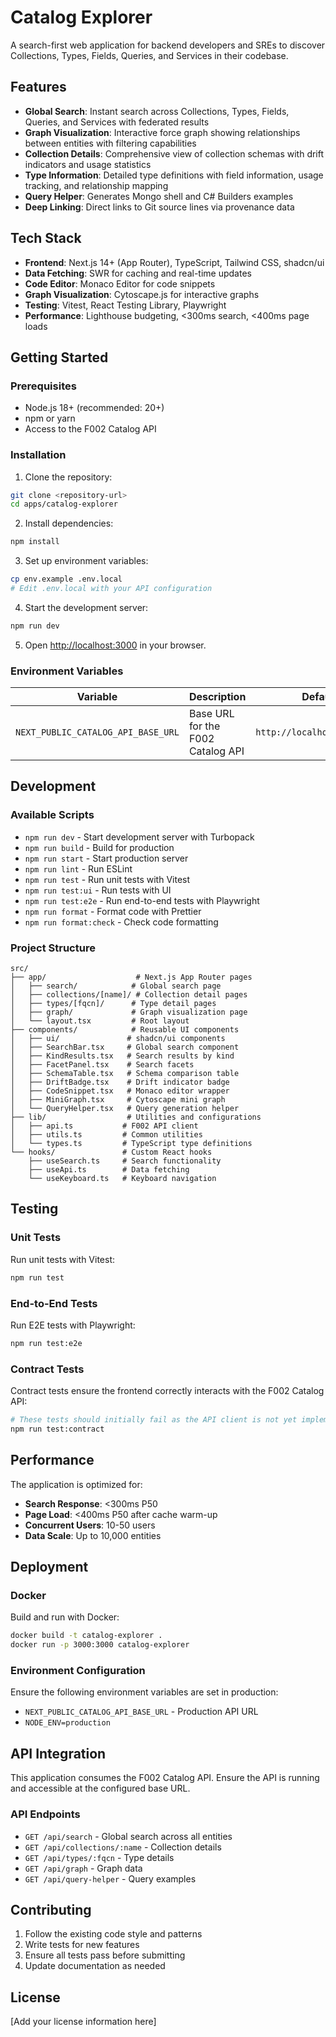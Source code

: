 # Catalog Explorer

A search-first web application for backend developers and SREs to discover Collections, Types, Fields, Queries, and Services in their codebase.

## Features

- **Global Search**: Instant search across Collections, Types, Fields, Queries, and Services with federated results
- **Graph Visualization**: Interactive force graph showing relationships between entities with filtering capabilities
- **Collection Details**: Comprehensive view of collection schemas with drift indicators and usage statistics
- **Type Information**: Detailed type definitions with field information, usage tracking, and relationship mapping
- **Query Helper**: Generates Mongo shell and C# Builders<T> examples
- **Deep Linking**: Direct links to Git source lines via provenance data

## Tech Stack

- **Frontend**: Next.js 14+ (App Router), TypeScript, Tailwind CSS, shadcn/ui
- **Data Fetching**: SWR for caching and real-time updates
- **Code Editor**: Monaco Editor for code snippets
- **Graph Visualization**: Cytoscape.js for interactive graphs
- **Testing**: Vitest, React Testing Library, Playwright
- **Performance**: Lighthouse budgeting, <300ms search, <400ms page loads

## Getting Started

### Prerequisites

- Node.js 18+ (recommended: 20+)
- npm or yarn
- Access to the F002 Catalog API

### Installation

1. Clone the repository:
```bash
git clone <repository-url>
cd apps/catalog-explorer
```

2. Install dependencies:
```bash
npm install
```

3. Set up environment variables:
```bash
cp env.example .env.local
# Edit .env.local with your API configuration
```

4. Start the development server:
```bash
npm run dev
```

5. Open [http://localhost:3000](http://localhost:3000) in your browser.

### Environment Variables

| Variable | Description | Default |
|----------|-------------|---------|
| `NEXT_PUBLIC_CATALOG_API_BASE_URL` | Base URL for the F002 Catalog API | `http://localhost:5000/api` |

## Development

### Available Scripts

- `npm run dev` - Start development server with Turbopack
- `npm run build` - Build for production
- `npm run start` - Start production server
- `npm run lint` - Run ESLint
- `npm run test` - Run unit tests with Vitest
- `npm run test:ui` - Run tests with UI
- `npm run test:e2e` - Run end-to-end tests with Playwright
- `npm run format` - Format code with Prettier
- `npm run format:check` - Check code formatting

### Project Structure

```
src/
├── app/                    # Next.js App Router pages
│   ├── search/            # Global search page
│   ├── collections/[name]/ # Collection detail pages
│   ├── types/[fqcn]/      # Type detail pages
│   ├── graph/             # Graph visualization page
│   └── layout.tsx         # Root layout
├── components/            # Reusable UI components
│   ├── ui/               # shadcn/ui components
│   ├── SearchBar.tsx     # Global search component
│   ├── KindResults.tsx   # Search results by kind
│   ├── FacetPanel.tsx    # Search facets
│   ├── SchemaTable.tsx   # Schema comparison table
│   ├── DriftBadge.tsx    # Drift indicator badge
│   ├── CodeSnippet.tsx   # Monaco editor wrapper
│   ├── MiniGraph.tsx     # Cytoscape mini graph
│   └── QueryHelper.tsx   # Query generation helper
├── lib/                  # Utilities and configurations
│   ├── api.ts           # F002 API client
│   ├── utils.ts         # Common utilities
│   └── types.ts         # TypeScript type definitions
└── hooks/               # Custom React hooks
    ├── useSearch.ts     # Search functionality
    ├── useApi.ts        # Data fetching
    └── useKeyboard.ts   # Keyboard navigation
```

## Testing

### Unit Tests

Run unit tests with Vitest:

```bash
npm run test
```

### End-to-End Tests

Run E2E tests with Playwright:

```bash
npm run test:e2e
```

### Contract Tests

Contract tests ensure the frontend correctly interacts with the F002 Catalog API:

```bash
# These tests should initially fail as the API client is not yet implemented
npm run test:contract
```

## Performance

The application is optimized for:

- **Search Response**: <300ms P50
- **Page Load**: <400ms P50 after cache warm-up
- **Concurrent Users**: 10-50 users
- **Data Scale**: Up to 10,000 entities

## Deployment

### Docker

Build and run with Docker:

```bash
docker build -t catalog-explorer .
docker run -p 3000:3000 catalog-explorer
```

### Environment Configuration

Ensure the following environment variables are set in production:

- `NEXT_PUBLIC_CATALOG_API_BASE_URL` - Production API URL
- `NODE_ENV=production`

## API Integration

This application consumes the F002 Catalog API. Ensure the API is running and accessible at the configured base URL.

### API Endpoints

- `GET /api/search` - Global search across all entities
- `GET /api/collections/:name` - Collection details
- `GET /api/types/:fqcn` - Type details
- `GET /api/graph` - Graph data
- `GET /api/query-helper` - Query examples

## Contributing

1. Follow the existing code style and patterns
2. Write tests for new features
3. Ensure all tests pass before submitting
4. Update documentation as needed

## License

[Add your license information here]
